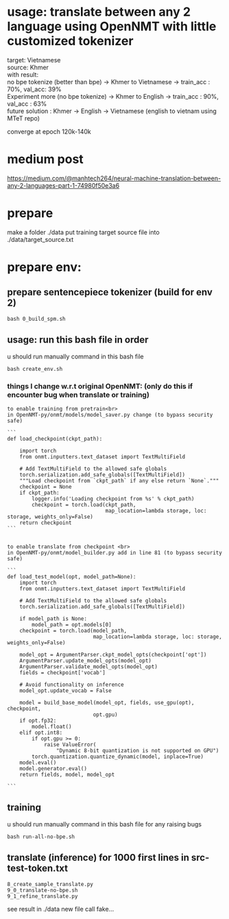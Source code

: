 # usage: translate between any 2 language using OpenNMT with little customized tokenizer
target: Vietnamese<br>
source: Khmer <br>
with result: <br>
no bpe tokenize (better than bpe) -> Khmer to Vietnamese -> train_acc : 70%, val_acc: 39% <br>
Experiment more (no bpe tokenize) -> Khmer to English -> train_acc : 90%, val_acc : 63% <br>
future solution : Khmer -> English -> Vietnamese (english to vietnam using MTeT repo)

converge at epoch 120k-140k
# medium post
https://medium.com/@manhtech264/neural-machine-translation-between-any-2-languages-part-1-74980f50e3a6

# prepare 
make a folder ./data
put training target source file into ./data/target_source.txt 


# prepare env:
## prepare sentencepiece tokenizer (build for env 2)
```
bash 0_build_spm.sh
```
## usage: run this bash file in order
u should run manually command in this bash file 
```
bash create_env.sh
```
### things I change w.r.t original OpenNMT: (only do this if encounter bug when translate or training)
    to enable training from pretrain<br>
    in OpenNMT-py/onmt/models/model_saver.py change (to bypass security safe)

    ```
    def load_checkpoint(ckpt_path):

        import torch
        from onmt.inputters.text_dataset import TextMultiField

        # Add TextMultiField to the allowed safe globals
        torch.serialization.add_safe_globals([TextMultiField])
        """Load checkpoint from `ckpt_path` if any else return `None`."""
        checkpoint = None
        if ckpt_path:
            logger.info('Loading checkpoint from %s' % ckpt_path)
            checkpoint = torch.load(ckpt_path,
                                    map_location=lambda storage, loc: storage, weights_only=False)
        return checkpoint
    ```


    to enable translate from checkpoint <br>
    in OpenNMT-py/onmt/model_builder.py add in line 81 (to bypass security safe)

    ```
    def load_test_model(opt, model_path=None):
        import torch
        from onmt.inputters.text_dataset import TextMultiField

        # Add TextMultiField to the allowed safe globals
        torch.serialization.add_safe_globals([TextMultiField])

        if model_path is None:
            model_path = opt.models[0]
        checkpoint = torch.load(model_path,
                                map_location=lambda storage, loc: storage, weights_only=False)
                                
        model_opt = ArgumentParser.ckpt_model_opts(checkpoint['opt'])
        ArgumentParser.update_model_opts(model_opt)
        ArgumentParser.validate_model_opts(model_opt)
        fields = checkpoint['vocab']

        # Avoid functionality on inference
        model_opt.update_vocab = False

        model = build_base_model(model_opt, fields, use_gpu(opt), checkpoint,
                                opt.gpu)
        if opt.fp32:
            model.float()
        elif opt.int8:
            if opt.gpu >= 0:
                raise ValueError(
                    "Dynamic 8-bit quantization is not supported on GPU")
            torch.quantization.quantize_dynamic(model, inplace=True)
        model.eval()
        model.generator.eval()
        return fields, model, model_opt

    ```

## training
u should run manually command in this bash file for any raising bugs
```
bash run-all-no-bpe.sh
```

## translate (inference) for 1000 first lines in src-test-token.txt
```
8_create_sample_translate.py
9_0_translate-no-bpe.sh
9_1_refine_translate.py
```
see result in ./data new file call fake...